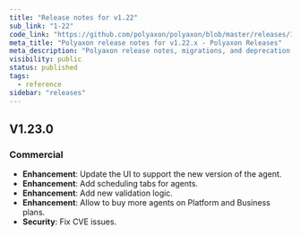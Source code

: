 ```yaml
---
title: "Release notes for v1.22"
sub_link: "1-22"
code_link: "https://github.com/polyaxon/polyaxon/blob/master/releases/1-22.md"
meta_title: "Polyaxon release notes for v1.22.x - Polyaxon Releases"
meta_description: "Polyaxon release notes, migrations, and deprecation notes for v1.22.x."
visibility: public
status: published
tags:
  - reference
sidebar: "releases"
---
```


## V1.23.0

### Commercial

  * **Enhancement**: Update the UI to support the new version of the agent.
  * **Enhancement**: Add scheduling tabs for agents.
  * **Enhancement**: Add new validation logic.
  * **Enhancement**: Allow to buy more agents on Platform and Business plans.
  * **Security**: Fix CVE issues.
